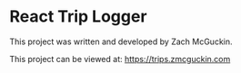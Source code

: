 # React Trip Logger

This project was written and developed by Zach McGuckin.

This project can be viewed at: https://trips.zmcguckin.com
